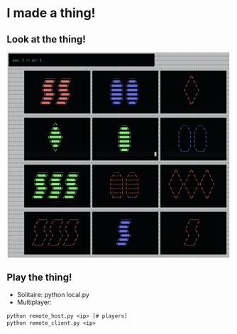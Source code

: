 # I made a thing!

## Look at the thing!
<p align='center'>
<img src="https://raw.githubusercontent.com/isaac-ped/53T/master/53t.png" width=500>
</p>

## Play the thing!
* Solitaire: python local.py
* Multiplayer:
```
python remote_host.py <ip> [# players]
python remote_client.py <ip>
```
